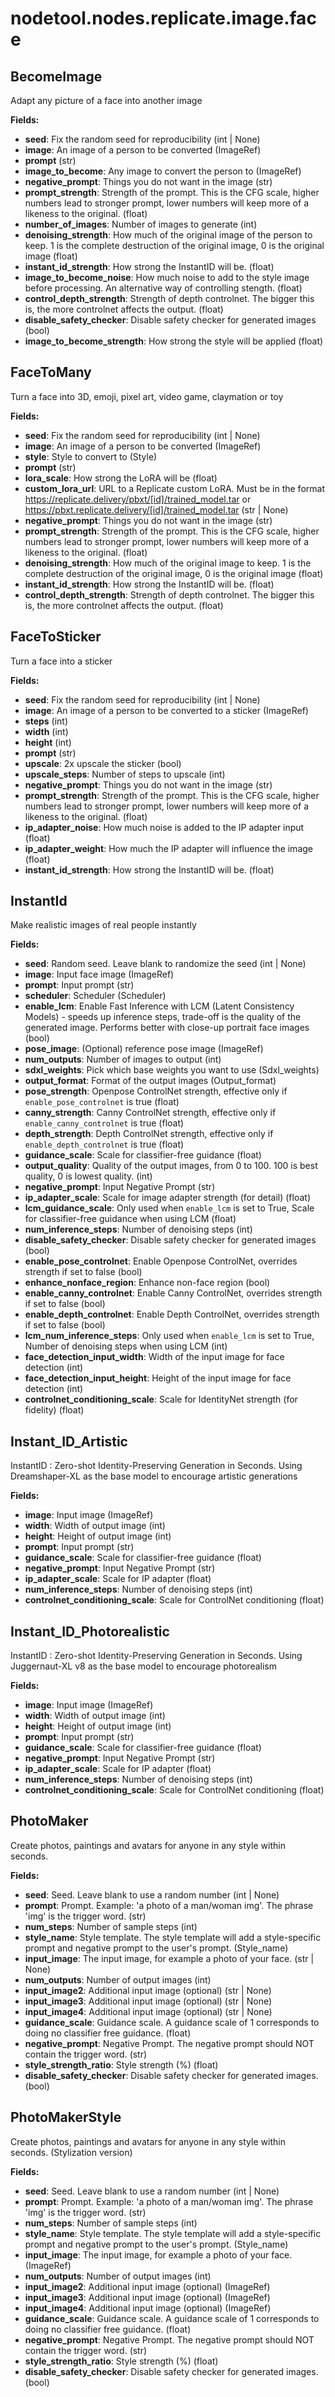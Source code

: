 # nodetool.nodes.replicate.image.face

## BecomeImage

Adapt any picture of a face into another image

**Fields:**
- **seed**: Fix the random seed for reproducibility (int | None)
- **image**: An image of a person to be converted (ImageRef)
- **prompt** (str)
- **image_to_become**: Any image to convert the person to (ImageRef)
- **negative_prompt**: Things you do not want in the image (str)
- **prompt_strength**: Strength of the prompt. This is the CFG scale, higher numbers lead to stronger prompt, lower numbers will keep more of a likeness to the original. (float)
- **number_of_images**: Number of images to generate (int)
- **denoising_strength**: How much of the original image of the person to keep. 1 is the complete destruction of the original image, 0 is the original image (float)
- **instant_id_strength**: How strong the InstantID will be. (float)
- **image_to_become_noise**: How much noise to add to the style image before processing. An alternative way of controlling stength. (float)
- **control_depth_strength**: Strength of depth controlnet. The bigger this is, the more controlnet affects the output. (float)
- **disable_safety_checker**: Disable safety checker for generated images (bool)
- **image_to_become_strength**: How strong the style will be applied (float)


## FaceToMany

Turn a face into 3D, emoji, pixel art, video game, claymation or toy

**Fields:**
- **seed**: Fix the random seed for reproducibility (int | None)
- **image**: An image of a person to be converted (ImageRef)
- **style**: Style to convert to (Style)
- **prompt** (str)
- **lora_scale**: How strong the LoRA will be (float)
- **custom_lora_url**: URL to a Replicate custom LoRA. Must be in the format https://replicate.delivery/pbxt/[id]/trained_model.tar or https://pbxt.replicate.delivery/[id]/trained_model.tar (str | None)
- **negative_prompt**: Things you do not want in the image (str)
- **prompt_strength**: Strength of the prompt. This is the CFG scale, higher numbers lead to stronger prompt, lower numbers will keep more of a likeness to the original. (float)
- **denoising_strength**: How much of the original image to keep. 1 is the complete destruction of the original image, 0 is the original image (float)
- **instant_id_strength**: How strong the InstantID will be. (float)
- **control_depth_strength**: Strength of depth controlnet. The bigger this is, the more controlnet affects the output. (float)


## FaceToSticker

Turn a face into a sticker

**Fields:**
- **seed**: Fix the random seed for reproducibility (int | None)
- **image**: An image of a person to be converted to a sticker (ImageRef)
- **steps** (int)
- **width** (int)
- **height** (int)
- **prompt** (str)
- **upscale**: 2x upscale the sticker (bool)
- **upscale_steps**: Number of steps to upscale (int)
- **negative_prompt**: Things you do not want in the image (str)
- **prompt_strength**: Strength of the prompt. This is the CFG scale, higher numbers lead to stronger prompt, lower numbers will keep more of a likeness to the original. (float)
- **ip_adapter_noise**: How much noise is added to the IP adapter input (float)
- **ip_adapter_weight**: How much the IP adapter will influence the image (float)
- **instant_id_strength**: How strong the InstantID will be. (float)


## InstantId

Make realistic images of real people instantly

**Fields:**
- **seed**: Random seed. Leave blank to randomize the seed (int | None)
- **image**: Input face image (ImageRef)
- **prompt**: Input prompt (str)
- **scheduler**: Scheduler (Scheduler)
- **enable_lcm**: Enable Fast Inference with LCM (Latent Consistency Models) - speeds up inference steps, trade-off is the quality of the generated image. Performs better with close-up portrait face images (bool)
- **pose_image**: (Optional) reference pose image (ImageRef)
- **num_outputs**: Number of images to output (int)
- **sdxl_weights**: Pick which base weights you want to use (Sdxl_weights)
- **output_format**: Format of the output images (Output_format)
- **pose_strength**: Openpose ControlNet strength, effective only if `enable_pose_controlnet` is true (float)
- **canny_strength**: Canny ControlNet strength, effective only if `enable_canny_controlnet` is true (float)
- **depth_strength**: Depth ControlNet strength, effective only if `enable_depth_controlnet` is true (float)
- **guidance_scale**: Scale for classifier-free guidance (float)
- **output_quality**: Quality of the output images, from 0 to 100. 100 is best quality, 0 is lowest quality. (int)
- **negative_prompt**: Input Negative Prompt (str)
- **ip_adapter_scale**: Scale for image adapter strength (for detail) (float)
- **lcm_guidance_scale**: Only used when `enable_lcm` is set to True, Scale for classifier-free guidance when using LCM (float)
- **num_inference_steps**: Number of denoising steps (int)
- **disable_safety_checker**: Disable safety checker for generated images (bool)
- **enable_pose_controlnet**: Enable Openpose ControlNet, overrides strength if set to false (bool)
- **enhance_nonface_region**: Enhance non-face region (bool)
- **enable_canny_controlnet**: Enable Canny ControlNet, overrides strength if set to false (bool)
- **enable_depth_controlnet**: Enable Depth ControlNet, overrides strength if set to false (bool)
- **lcm_num_inference_steps**: Only used when `enable_lcm` is set to True, Number of denoising steps when using LCM (int)
- **face_detection_input_width**: Width of the input image for face detection (int)
- **face_detection_input_height**: Height of the input image for face detection (int)
- **controlnet_conditioning_scale**: Scale for IdentityNet strength (for fidelity) (float)


## Instant_ID_Artistic

InstantID : Zero-shot Identity-Preserving Generation in Seconds. Using Dreamshaper-XL as the base model to encourage artistic generations

**Fields:**
- **image**: Input image (ImageRef)
- **width**: Width of output image (int)
- **height**: Height of output image (int)
- **prompt**: Input prompt (str)
- **guidance_scale**: Scale for classifier-free guidance (float)
- **negative_prompt**: Input Negative Prompt (str)
- **ip_adapter_scale**: Scale for IP adapter (float)
- **num_inference_steps**: Number of denoising steps (int)
- **controlnet_conditioning_scale**: Scale for ControlNet conditioning (float)


## Instant_ID_Photorealistic

InstantID : Zero-shot Identity-Preserving Generation in Seconds. Using Juggernaut-XL v8 as the base model to encourage photorealism

**Fields:**
- **image**: Input image (ImageRef)
- **width**: Width of output image (int)
- **height**: Height of output image (int)
- **prompt**: Input prompt (str)
- **guidance_scale**: Scale for classifier-free guidance (float)
- **negative_prompt**: Input Negative Prompt (str)
- **ip_adapter_scale**: Scale for IP adapter (float)
- **num_inference_steps**: Number of denoising steps (int)
- **controlnet_conditioning_scale**: Scale for ControlNet conditioning (float)


## PhotoMaker

Create photos, paintings and avatars for anyone in any style within seconds.

**Fields:**
- **seed**: Seed. Leave blank to use a random number (int | None)
- **prompt**: Prompt. Example: 'a photo of a man/woman img'. The phrase 'img' is the trigger word. (str)
- **num_steps**: Number of sample steps (int)
- **style_name**: Style template. The style template will add a style-specific prompt and negative prompt to the user's prompt. (Style_name)
- **input_image**: The input image, for example a photo of your face. (str | None)
- **num_outputs**: Number of output images (int)
- **input_image2**: Additional input image (optional) (str | None)
- **input_image3**: Additional input image (optional) (str | None)
- **input_image4**: Additional input image (optional) (str | None)
- **guidance_scale**: Guidance scale. A guidance scale of 1 corresponds to doing no classifier free guidance. (float)
- **negative_prompt**: Negative Prompt. The negative prompt should NOT contain the trigger word. (str)
- **style_strength_ratio**: Style strength (%) (float)
- **disable_safety_checker**: Disable safety checker for generated images. (bool)


## PhotoMakerStyle

Create photos, paintings and avatars for anyone in any style within seconds.  (Stylization version)

**Fields:**
- **seed**: Seed. Leave blank to use a random number (int | None)
- **prompt**: Prompt. Example: 'a photo of a man/woman img'. The phrase 'img' is the trigger word. (str)
- **num_steps**: Number of sample steps (int)
- **style_name**: Style template. The style template will add a style-specific prompt and negative prompt to the user's prompt. (Style_name)
- **input_image**: The input image, for example a photo of your face. (ImageRef)
- **num_outputs**: Number of output images (int)
- **input_image2**: Additional input image (optional) (ImageRef)
- **input_image3**: Additional input image (optional) (ImageRef)
- **input_image4**: Additional input image (optional) (ImageRef)
- **guidance_scale**: Guidance scale. A guidance scale of 1 corresponds to doing no classifier free guidance. (float)
- **negative_prompt**: Negative Prompt. The negative prompt should NOT contain the trigger word. (str)
- **style_strength_ratio**: Style strength (%) (float)
- **disable_safety_checker**: Disable safety checker for generated images. (bool)


